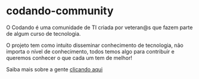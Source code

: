 # codando-community

O Codando é uma comunidade de TI criada por veteran@s que fazem parte de algum curso de tecnologia.

O projeto tem como intuito disseminar conhecimento de tecnologia, não importa o nível de conhecimento, todos temos algo para contribuir e queremos conhecer o que cada um tem de melhor! 

Saiba mais sobre a gente [clicando aqui](https://flow.page/codando.community) 


